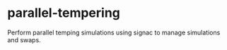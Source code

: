# parallel-tempering
Perform parallel temping simulations using signac to manage simulations and swaps.
